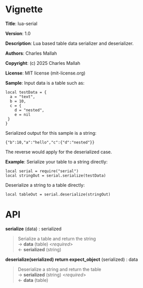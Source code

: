 # Vignette

**Title**:
lua-serial

**Version**:
1.0

**Description**:
Lua based table data serializer and deserializer.

**Authors**:
Charles Mallah

**Copyright**:
(c) 2025 Charles Mallah

**License**:
MIT license (mit-license.org)

**Sample**:
Input data is a table such as:

    local testData = {
      a = "text",
      b = 10,
      c = {
        d = "nested",
        e = nil
     }
    }

Serialized output for this sample is a string:

    {"b":10,"a":"hello","c":{"d":"nested"}}

The reverse would apply for the deserialized case.

**Example**:
Serialize your table to a string directly:

    local serial = require("serial")
    local stringOut = serial.serialize(testData)

Deserialize a string to a table directly:

    local tableOut = serial.deserialize(stringOut)

# API

**serialize** (data) : serialized

> Serialize a table and return the string  
> &rarr; **data** (table) <_required_>  
> &larr; **serialized** (string)

**deserialize(serialized) return expect_object** (serialized) : data

> Deserialize a string and return the table  
> &rarr; **serialized** (string) <_required_>  
> &larr; **data** (table)
